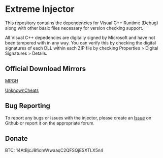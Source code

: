 Extreme Injector
======
This repository contains the dependencies for Visual C++ Runtime (Debug) along with other basic files necessary for version checking support.

All Visual C++ depedencies are digitally signed by Microsoft and have not been tampered with in any way. You can verify this by checking the digital signatures of each DLL within each ZIP file by checking Properties > Digital Signatures > Details.

Official Download Mirrors
------
[MPGH](https://www.mpgh.net/forum/showthread.php?t=1324169)

[UnknownCheats](https://www.unknowncheats.me/forum/general-programming-and-reversing/213038-extreme-injector-v3-7-a.html)

Bug Reporting
------
To report any bugs or issues with the injector, please create an [Issue](https://github.com/master131/ExtremeInjector/issues) on Github or report it on the appropriate forum.

Donate
------
BTC: 14AtBjcJ8fidmWwaaqC2QFSQjESXTLX5n4
